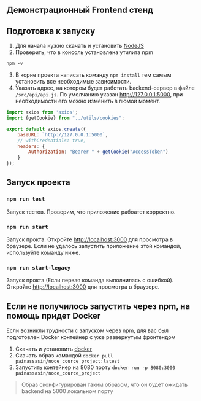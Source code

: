 ## Демонстрационный Frontend стенд

## Подготовка к запуску

1. Для начала нужно скачать и установить [NodeJS](https://nodejs.org/en/download/)
2. Проверить, что в консоль установлена утилита npm

```shell
npm -v
```

3. В корне проекта написать команду `npm install` тем самым установить все необходимые зависимости.
4. Указать адрес, на котором будет работать backend-сервер в файле `/src/api/api.js`. По умолчанию
   указан http://127.0.0.1:5000, при необходимости его можно изменить в люмой момент.

```javascript
import axios from 'axios';
import {getCookie} from "../utils/cookies";

export default axios.create({
    baseURL: `http://127.0.0.1:5000`,
    // withCredentials: true,
    headers: {
        Authorization: "Bearer " + getCookie("AccessToken")
    }
});
```

## Запуск проекта

### ```npm run test```

Запуск тестов. Проверим, что приложение рабоатет корректно.

### `npm run start`

Запуск прокта. Откройте [http://localhost:3000](http://localhost:3000) для просмотра в браузере.
Если не удалось запустить приложение этой командой, используйте команду ниже.

### ```npm run start-legacy```

Запуск прокта (Если первая команда выполнилась с ошибкой). Откройте [http://localhost:3000](http://localhost:3000) для просмотра в браузере.


## Если не получилось запустить через npm, на помощь придет Docker
Если возникли трудности с запуском через npm, для вас был подготовлен Docker
контейнер с уже развернутым фронтендом

1. Скачать и установить [docker](https://docs.docker.com/engine/install/)
2. Скачать образ командой `docker pull painassasin/node_cource_project:latest`
3. Запустить контейнер на 8080 порту `docker run -p 8080:3000 painassasin/node_cource_project`

>Образ сконфигурирован таким образом, что он будет ожидать backend на 5000 локальном порту